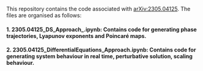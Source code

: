 This repository contains the code associated with [arXiv:2305.04125](https://arxiv.org/abs/2305.04125). The files are organised as follows:
#### 1. 2305.04125_DS_Approach_.ipynb: Contains code for generating phase trajectories, Lyapunov exponents and Poincaré maps. 
#### 2. 2305.04125_DifferentialEquations_Approach.ipynb: Contains code for generating system behaviour in real time, perturbative solution, scaling behaviour.
